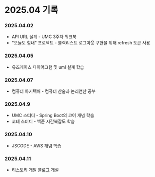 # 2025.04 기록</br>

### 2025.04.02
* API URL 설계 - UMC 3주차 워크북
* "오늘도 힘내" 프로젝트 - 블랙리스트 로그아웃 구현을 위해 refresh 토큰 사용

### 2025.04.05
* 유즈케이스 다이어그램 및 uml 설계 학습

### 2025.04.07
* 컴퓨터 아키텍처 - 컴퓨터 산술과 논리연산 공부

### 2025.04.9
* UMC 스터디 - Spring Boot의 코어 개념 학습
* 코테 스터디 - 백준 시간복잡도 학습 

### 2025.04.10
* JSCODE - AWS 개념 학습

### 2025.04.11
* 티스토리 개발 블로그 개설
